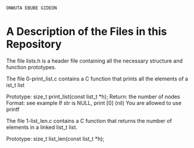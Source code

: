 ```
ONWUTA EBUBE GIDEON
```

# A Description of the Files in this Repository

The file lists.h is a header file containing all the necessary structure and function prototypes.

The file 0-print\_list.c contains a C function that prints all the elements of a ist\_t list

Prototype: size\_t print\_list(const list\_t \*h);
Return: the number of nodes
Format: see example
If str is NULL, print [0] (nil)
You are allowed to use printf

The file 1-list_len.c contains a C function that returns the number of elements in a linked list_t list.

Prototype: size_t list_len(const list_t *h);

